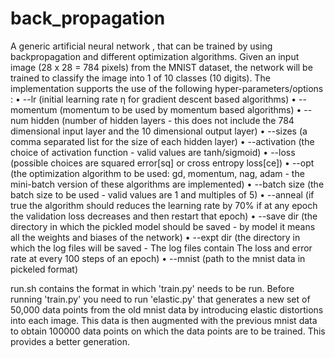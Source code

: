 # back_propagation
A generic artificial neural network , that can be trained by using backpropagation and different optimization algorithms. 
Given an input image (28 x 28 = 784 pixels) from the MNIST dataset, the network will be trained to classify the image into
1 of 10 classes (10 digits). The implementation supports the use of the following hyper-parameters/options :
• --lr (initial learning rate η for gradient descent based algorithms)
• --momentum (momentum to be used by momentum based algorithms)
• --num hidden (number of hidden layers - this does not include the 784 dimensional
    input layer and the 10 dimensional output layer)
• --sizes (a comma separated list for the size of each hidden layer)
• --activation (the choice of activation function - valid values are tanh/sigmoid)
• --loss (possible choices are squared error[sq] or cross entropy loss[ce])
• --opt (the optimization algorithm to be used: gd, momentum, nag, adam - the mini-batch version of these algorithms are implemented)
• --batch size (the batch size to be used - valid values are 1 and multiples of 5)
• --anneal (if true the algorithm should reduces the learning rate by 70% if at any epoch the validation loss decreases 
    and then restart that epoch)
• --save dir (the directory in which the pickled model should be saved - by model it means all the weights and biases of
    the network)
• --expt dir (the directory in which the log files will be saved - The log files contain The loss and error rate at every 100 steps
    of an epoch)
• --mnist (path to the mnist data in pickeled format)

run.sh contains the format in which 'train.py' needs to be run. Before running 'train.py' you need to run 'elastic.py' that 
generates a new set of 50,000 data points from the old mnist data by introducing elastic distortions into each image. This data
is then augmented with the previous mnist data to obtain 100000 data points on which the data points are to be trained. This
provides a better generation.
